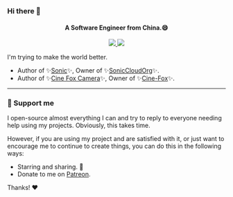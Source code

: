 ### Hi there 👋

<h4 align="center">A Software Engineer from China.😄</h4>
<p align="center">
<a href="https://github.com/SonicCloudOrg" target="_blank">
<img src="https://img.shields.io/github/stars/soniccloudorg?style=social">
</a>
<!-- <img src="https://visitor-badge.laobi.icu/badge?page_id=ZhouYixun.ZhouYixun" /> -->
<img src="https://img.shields.io/github/followers/ZhouYixun?color=c780fa" />
</p>


I'm trying to make the world better.

- Author of ✨[Sonic](https://soniccloudorg.github.io/)✨, Owner of ✨[SonicCloudOrg](https://github.com/SonicCloudOrg)✨.
- Author of ✨[Cine Fox Camera](https://cine-fox.github.io/)✨, Owner of ✨[Cine-Fox](https://github.com/Cine-Fox)✨.

---
### 💖 Support me
I open-source almost everything I can and try to reply to everyone needing help using my projects. Obviously, this takes time.

However, if you are using my project and are satisfied with it, or just want to encourage me to continue to create things, you can do this in the following ways: 

- Starring and sharing. 🚀
- Donate to me on [Patreon](http://patreon.com/ZhouYixun).

Thanks! ❤️
